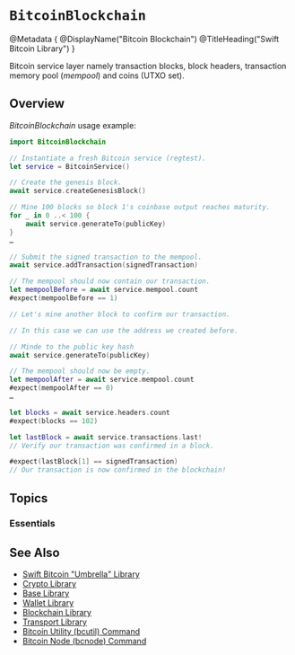 # ``BitcoinBlockchain``

@Metadata {
    @DisplayName("Bitcoin Blockchain")
    @TitleHeading("Swift Bitcoin Library")
}

Bitcoin service layer namely transaction blocks, block headers, transaction memory pool (_mempool_) and coins (UTXO set). 

## Overview

_BitcoinBlockchain_ usage example:

```swift
import BitcoinBlockchain

// Instantiate a fresh Bitcoin service (regtest).
let service = BitcoinService()

// Create the genesis block.
await service.createGenesisBlock()

// Mine 100 blocks so block 1's coinbase output reaches maturity.
for _ in 0 ..< 100 {
    await service.generateTo(publicKey)
}
…

// Submit the signed transaction to the mempool.
await service.addTransaction(signedTransaction)

// The mempool should now contain our transaction.
let mempoolBefore = await service.mempool.count
#expect(mempoolBefore == 1)

// Let's mine another block to confirm our transaction.

// In this case we can use the address we created before.

// Minde to the public key hash
await service.generateTo(publicKey)

// The mempool should now be empty.
let mempoolAfter = await service.mempool.count
#expect(mempoolAfter == 0)
…

let blocks = await service.headers.count
#expect(blocks == 102)

let lastBlock = await service.transactions.last!
// Verify our transaction was confirmed in a block.

#expect(lastBlock[1] == signedTransaction)
// Our transaction is now confirmed in the blockchain!
```

## Topics

### Essentials


## See Also

- [Swift Bitcoin "Umbrella" Library][swiftbitcoin]
- [Crypto Library][crypto]
- [Base Library][base]
- [Wallet Library][wallet]
- [Blockchain Library][blockchain]
- [Transport Library][transport]
- [Bitcoin Utility (bcutil) Command][bcutil]
- [Bitcoin Node (bcnode) Command][bcnode]

<!-- links -->

[swiftbitcoin]: https://swift-bitcoin.github.io/docc/documentation/bitcoin/
[crypto]: https://swift-bitcoin.github.io/docc/crypto/documentation/bitcoincrypto/
[base]: https://swift-bitcoin.github.io/docc/base/documentation/bitcoinbase/
[wallet]: https://swift-bitcoin.github.io/docc/wallet/documentation/bitcoinwallet/
[blockchain]: https://swift-bitcoin.github.io/docc/blockchain/documentation/bitcoinblockchain/
[transport]: https://swift-bitcoin.github.io/docc/transport/documentation/bitcointransport/
[bcnode]: https://swift-bitcoin.github.io/docc/bcnode/documentation/bitcoinnode/
[bcutil]: https://swift-bitcoin.github.io/docc/bcutil/documentation/bitcoinutility/
